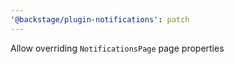 ```yaml
---
'@backstage/plugin-notifications': patch
---
```


Allow overriding `NotificationsPage` page properties
